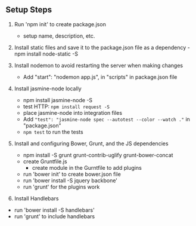 ## Setup Steps 
1. Run 'npm init' to create package.json
   - setup name, description, etc.

2. Install static files and save it to the package.json file as a dependency
    -npm install node-static -S

3. Install nodemon to avoid restarting the server when making changes
   - Add "start": "nodemon app.js", in "scripts" in package.json file

4. Install jasmine-node locally
   - npm install jasmine-node -S
    - test HTTP: `npm install request -S`
   - place jasmine-node into integration files
   - Add `"test": "jasmine-node spec --autotest --color --watch ."` in "package.json"
   - `npm test` to run the tests

5. Install and configuring Bower, Grunt, and the JS dependencies
   - npm install -S grunt grunt-contrib-uglify grunt-bower-concat
   - create Gruntfile.js
      - create module in the Gurntfile to add plugins
   - run 'bower init' to create bower.json file
   - run 'bower install -S jquery backbone'
   - run 'grunt' for the plugins work 

6. Install Handlebars
  - run 'bower install -S handlebars'
  - run 'grunt' to include handlebars 